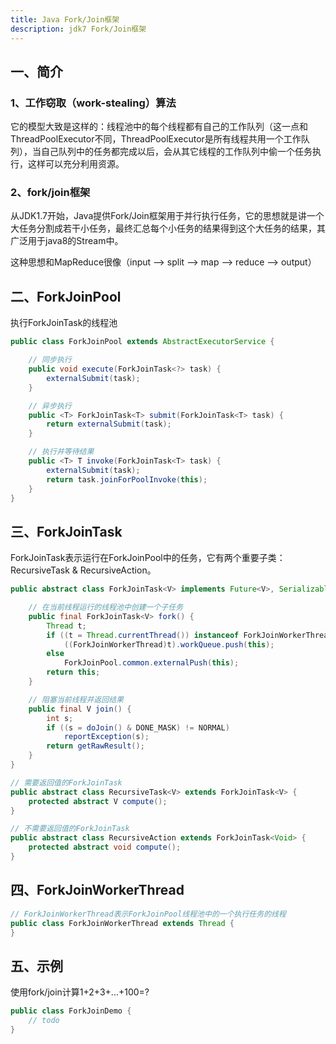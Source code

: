 ```yaml
---
title: Java Fork/Join框架
description: jdk7 Fork/Join框架
---
```


## 一、简介

### 1、工作窃取（work-stealing）算法

它的模型大致是这样的：线程池中的每个线程都有自己的工作队列（这一点和ThreadPoolExecutor不同，ThreadPoolExecutor是所有线程共用一个工作队列），当自己队列中的任务都完成以后，会从其它线程的工作队列中偷一个任务执行，这样可以充分利用资源。

### 2、fork/join框架

从JDK1.7开始，Java提供Fork/Join框架用于并行执行任务，它的思想就是讲一个大任务分割成若干小任务，最终汇总每个小任务的结果得到这个大任务的结果，其广泛用于java8的Stream中。

这种思想和MapReduce很像（input --> split --> map --> reduce --> output）

## 二、ForkJoinPool

执行ForkJoinTask的线程池

```java
public class ForkJoinPool extends AbstractExecutorService {

    // 同步执行
    public void execute(ForkJoinTask<?> task) {
        externalSubmit(task);
    }

    // 异步执行
    public <T> ForkJoinTask<T> submit(ForkJoinTask<T> task) {
        return externalSubmit(task);
    }

    // 执行并等待结果
    public <T> T invoke(ForkJoinTask<T> task) {
        externalSubmit(task);
        return task.joinForPoolInvoke(this);
    }
}
```

## 三、ForkJoinTask

ForkJoinTask表示运行在ForkJoinPool中的任务，它有两个重要子类：RecursiveTask & RecursiveAction。

```java
public abstract class ForkJoinTask<V> implements Future<V>, Serializable {

    // 在当前线程运行的线程池中创建一个子任务
    public final ForkJoinTask<V> fork() { 
        Thread t;
        if ((t = Thread.currentThread()) instanceof ForkJoinWorkerThread)
            ((ForkJoinWorkerThread)t).workQueue.push(this);
        else
            ForkJoinPool.common.externalPush(this);
        return this;
    }

    // 阻塞当前线程并返回结果
    public final V join() {
        int s;
        if ((s = doJoin() & DONE_MASK) != NORMAL)
            reportException(s);
        return getRawResult();
    }
}

// 需要返回值的ForkJoinTask
public abstract class RecursiveTask<V> extends ForkJoinTask<V> {
    protected abstract V compute();
}

// 不需要返回值的ForkJoinTask
public abstract class RecursiveAction extends ForkJoinTask<Void> {
    protected abstract void compute();
}
```

## 四、ForkJoinWorkerThread

```java
// ForkJoinWorkerThread表示ForkJoinPool线程池中的一个执行任务的线程
public class ForkJoinWorkerThread extends Thread {
}
```

## 五、示例

使用fork/join计算1+2+3+...+100=?

```java
public class ForkJoinDemo {
    // todo
}
```
